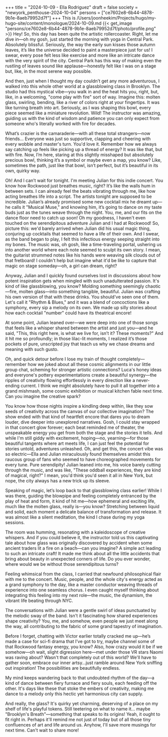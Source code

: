 +++
title = "2024-10-09 - Ella Rodriguez"
draft = false
society = "newyork_penthouse-2024-10-04"
persons = ["ce7602e8-6b44-4878-9b1e-8aeb79952d7f"]
+++
This is /Users/joonheekim/Projects/hugo/my-hugo-site/content/monologue/2024-10-09.md
{{< get_image "persons/ce7602e8-6b44-4878-9b1e-8aeb79952d7f/photo/profile.png" >}}
Hey! So, this day has been quite the artistic rollercoaster.
Right, let me dive in—oh my gosh, just started the morning with yoga in Central Park. Absolutely blissful. Seriously, the way the early sun kisses those autumn leaves, it’s like the universe decided to paint a masterpiece just for us! I swear, every pose felt less like exercise and more like an intricate dance with the very spirit of the city. Central Park has this way of making even the rustling of leaves sound like applause—honestly felt like I was on a stage but, like, in the most serene way possible. 

And then, just when I thought my day couldn’t get any more adventurous, I walked into this whole other world at a glassblowing class in Brooklyn. The studio had this mystical vibe—you walk in and the heat hits you, right, but, like, in a welcoming, "come play with fire" sort of way. Imagine this: molten glass, swirling, bending, like a river of colors right at your fingertips. It was like turning breath into art. Seriously, as I was shaping this bowl, every piece seemed like a miniature revolution. Wild! The instructor was amazing, guiding us with the kind of wisdom and patience you can only expect from someone who's literally worked with fire for decades. 

What’s crazier is the camaraderie—with all these total strangers—now friends... Everyone was just so supportive, clapping and cheering with every wobble and master's turn. You'd love it. Remember how we always say catching up feels like picking up a thread of energy? It was like that, but with fire. Now, I’m here, staring at this slightly misshaped but absolutely precious bowl, thinking it’s a symbol or maybe even a map, you know? Like, sometimes the path, just like that bowl, isn’t perfect, but it’s beautiful in its own, quirky way.

Oh! And I can’t wait for tonight. I'm meeting Julian for this indie concert. You know how Rockwood just breathes music, right? It’s like the walls hum in between sets. I can already feel the beats vibrating through me, like how acting breathes life into a script. The artists tonight are supposed to be incredible. Julian’s already promised some new cocktail mix he dreamt up—he calls it "Musical Muse," and knowing him, it’s going to dance on my taste buds just as the tunes weave through the night. You, me, and our fits on the dance floor need to catch up soon!
 Oh my goodness, I haven't even touched on the serendipitous adventure Julian and I had at Rockwood! So, picture this: we'd barely arrived when Julian did his usual magic thing, conjuring up cocktails that seemed to have a life of their own. And I swear, as the band began to play, I felt this infectious energy seeping straight into my bones. The music was, oh gosh, like a time-traveling portal, ushering us into another world where each note seemed to sculpt its own story. I mean, the guitarist strummed notes like his hands were weaving silk clouds out of that fretboard! I couldn't help but imagine what it'd be like to capture that magic on stage someday—oh, a girl can dream, right?

Anyway, Julian and I quickly found ourselves lost in discussions about how potent inspiration gets when mingled with such unadulterated passion. It's kind of like glassblowing, you know? Molding something seemingly chaotic—fire, molten glass—into something tangible, beautiful. Julian was crafting his own version of that with these drinks. You should've seen one of them. Let's call it "Rhythm & Blues," and it was a blend of concoctions like a symphony, every sip a melody on its own. We made up silly stories about how each cocktail "number" could have its theatrical encore!

At some point, Julian leaned over—we were deep into one of those songs that feels like a whisper shared between the artist and just you—and he said, "This, this right here, is what we live for, isn’t it? These moments?" And it hit me so profoundly; in those lilac-lit moments, I realized it’s those pockets of pure, unscripted joy that teach us why we chase dreams and meaning with such gusto.

Oh, and quick detour before I lose my train of thought completely—remember how we joked about all these cosmic alignments in our little group chat, scheming for stronger artistic connections? Luca's honey ideas and everyone's pottery experimentations create a beautiful synergy—the ripples of creativity flowing effortlessly in every direction like a never-ending current. I think we might absolutely have to pull it all together into a grand mishmash, some cosmic exhibition or musical kitchen fable next time. Can you imagine the creative spark?

You know how those nights inspire a kindling deep within, like they sow seeds of creativity across the canvas of our collective imagination? The show ended with that kind of heartfelt encore that dares you to dream louder, dive deeper into unexplored narratives. Gosh, I could stay wrapped in that concert glow forever; each beat reminded me of theater, the unspeakable energy you get from both the stage and the stories it tells. And while I'm still giddy with excitement, hoping—no, yearning—for those beautiful tangents where art meets life, I can just feel the potential for stories untold, adventures unleashed.
Oh, and get this, the concert vibe was so electric—Ella and Julian miraculously found themselves amidst this raucous group of fans who seemed to have choreographed movements for every tune. Pure serendipity! Julian leaned into me, his voice barely cutting through the music, and was like, "These oddball experiences, they are kind of magical, right?" I mean, you'd think you'd seen it all in New York, but nope, the city always has a new trick up its sleeve.

Speaking of magic, let’s loop back to that glassblowing class earlier! While I was there, guiding the blowpipe and feeling completely entranced by the play of heat and form, it kind of hit me—how ephemeral and exciting life, much like the molten glass, really is—you know? Stretching between liquid and solid, each moment a delicate balance of transformation and release. It was almost like a silent meditation, the kind I chase during my yoga sessions.

The room was humming, resonating with a kaleidoscope of creative whispers. And if you could believe it, the instructor told us this captivating tale about how glass was originally discovered by accident when some ancient traders lit a fire on a beach—can you imagine? A simple act leading to such an intricate craft! It made me think about all the little accidents that bring about beauty in unexpected corners of life. Do you ever wonder, where would we be without those serendipitous turns?

Feeling whimsical from the class, I carried that newfound philosophical flair with me to the concert. Music, people, and the whole city's energy acted as a grand symphony to the day, like a master conductor weaving threads of experience into one seamless chorus. I even caught myself thinking about integrating this feeling into my next role—the music, the dynamism, the vibrant life beating through NYC.

The conversations with Julian were a gentle swirl of ideas punctuated by the melodic sway of the band. Isn't it fascinating how shared experiences shape creativity? You, me, and somehow, even people we just meet along the way, all contributing to the fabric of some grand tapestry of imagination.

Before I forget, chatting with Victor earlier totally cracked me up—he’s made a case for sci-fi drama that I’ve got to try, maybe channel some of that Rockwood fantasy energy, you know? Also, how crazy would it be if we somehow—oh wait, slight digression here—met under those VR stars Naomi was raving about? Wasn't that completely out of this world? We'll have to gather soon, embrace our inner artsy…just ramble around New York sniffing out inspiration! The possibilities are beautifully endless.

My mind keeps wandering back to that undoubted rhythm of the day—a kind of dance between fiery furnace and fiery souls, each feeding off the other. It's days like these that stoke the embers of creativity, making me dance to a melody only this hectic yet harmonious city can supply.

And really, the glass? It's quirky yet charming, deserving of a place on my shelf of life's playful tokens. Still teetering on what to name it... maybe "Brooklyn's Breath"—something that speaks to its origins! Yeah, it ought to fit right in. Perhaps it'll remind me not just of today but of all those tiny confluences of art and life around us.
Anyhow, I'll save more musings for next time. Can't wait to share more!
